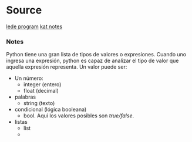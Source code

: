 # Source
[lede program](https://github.com/ledeprogram/courses/blob/de2a8c6d7d3aec06faa62eaef6267a6699e4ce70/databases/01%20Lists.ipynb)
[kat notes](https://github.com/FCOM-COM208/syllabus/blob/8304dea201077a402487a95d05d2dd699ddde91c/Material%20de%20Clases/0927-python-01/colab.md)

### Notes
Python tiene una gran lista de tipos de valores  o expresiones. Cuando uno ingresa una expresión, python es capaz de analizar el tipo de valor que aquella expresión representa. Un valor puede ser:
- Un número:
  - integer (entero)
  - float (decimal)
- palabras
  - string (texto)
- condicional (lógica booleana)
  - bool. Aquí los valores posibles son _true/false_.
- listas
   - list
   - 
  
